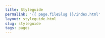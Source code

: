 ```yaml
---
title: Styleguide
permalink: '{{ page.fileSlug }}/index.html'
layout: styleguide.html
slug: styleguide
tags: pages
---
```



